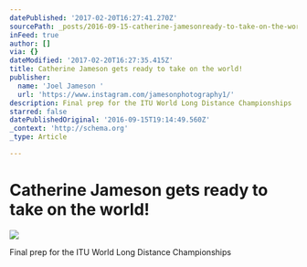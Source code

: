 ```yaml
---
datePublished: '2017-02-20T16:27:41.270Z'
sourcePath: _posts/2016-09-15-catherine-jamesonready-to-take-on-the-world.md
inFeed: true
author: []
via: {}
dateModified: '2017-02-20T16:27:35.415Z'
title: Catherine Jameson gets ready to take on the world!
publisher:
  name: 'Joel Jameson '
  url: 'https://www.instagram.com/jamesonphotography1/'
description: Final prep for the ITU World Long Distance Championships
starred: false
datePublishedOriginal: '2016-09-15T19:14:49.560Z'
_context: 'http://schema.org'
_type: Article

---
```

# Catherine Jameson gets ready to take on the world!
![](https://s3-us-west-2.amazonaws.com/the-grid-img/p/9fed9a0675af4226c02d75f110fcbeae9e48dd33.jpg)

Final prep for the ITU World Long Distance Championships